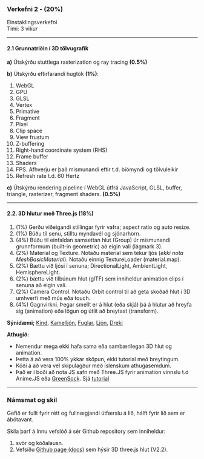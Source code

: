 ### Verkefni 2 - (20%)

Einstaklingsverkefni <br>
Tími: 3 vikur

---

#### 2.1 Grunnatriðin í 3D tölvugrafík 

**a)** Útskýrðu stuttlega rasterization og ray tracing **(0.5%)** <br>

**b)** Útskýrðu eftirfarandi hugtök **(1%)**: 

1.	WebGL
1.	GPU
1.	GLSL 
1.	Vertex
1.	Primative 
1.	Fragment 
1.	Pixel
1.	Clip space
1.	View frustum
1.	Z-buffering
1.	Right-hand coordinate system (RHS)
1.	Frame buffer
1.	Shaders
1.	FPS. Afhverju er það mismunandi eftir t.d. bíómyndi og tölvuleikir
1.	Refresh rate t.d. 60 Hertz
    
**c)** Útskýrðu rendering pipeline í WebGL útfrá JavaScript, GLSL, buffer, triangle, rasterizer, fragment shaders. **(0.5%)**

---

#### 2.2. 3D hlutur með Three.js (18%)

1. (1%) Gerðu viðeigandi stillingar fyrir vafra; aspect ratio og auto resize.
1. (1%) Búðu til senu, stilltu myndavél og sjónarhorn.
1. (4%) Búðu til einfaldan samsettan hlut (Group) úr mismunandi grunnformum (built-in geometric) að eigin vali (lágmark 3).
1. (2%) Material og Texture. Notaðu material sem tekur ljós (_ekki nota MeshBasicMaterial_). Notaðu einnig TextureLoader (material.map). 
1. (2%) Bættu við ljósi í senuna; DirectionalLight, AmbientLight, HemisphereLight.
1. (2%) bættu við tilbúnum hlut (glTF) sem inniheldur animation clips í senuna að eigin vali.
1. (2%) Camera Control. Notaðu Orbit control til að geta skoðað hlut í 3D umhverfi með mús eða touch.
1. (4%) Gagnvirkni. Þegar smellt er á hlut (eða skjá) þá á hlutur að hreyfa sig (animation) eða lögun og útlit að breytast (transform).

**Sýnidæmi;** [Kind](https://codepen.io/elliezen/pen/GWbBrx), [Kamelljón](https://codepen.io/elliezen/pen/evXgdE), [Fuglar](https://codepen.io/Yakudoo/pen/LVyJXw), [Ljón](https://codepen.io/Yakudoo/full/YXxmYR/), [Dreki](https://codepen.io/Yakudoo/pen/yNjRRL)
<br>

**Athugið:**<br>
- Nemendur mega ekki hafa sama eða sambærilegan 3D hlut og animation. <br>
- Þetta á að vera 100% ykkar sköpun, ekki tutorial með breytingum.
- Kóði á að vera vel skipulagður með íslenskum athugasemdum. 
- Það er í boði að nota JS safn með Three.JS fyrir animation vinnslu t.d Anime.JS eða [GreenSock](https://greensock.com/). Sjá [tutorial](https://www.youtube.com/watch?v=6oFvqLfRnsU)

---

### Námsmat og skil
Gefið er fullt fyrir rétt og fullnægjandi útfærslu á lið, hálft fyrir lið sem er ábótavant.<br>

Skila þarf á Innu vefslóð á sér Github repository sem inniheldur:

1. svör og kóðalausn.
1. Vefsíðu [Github page (docs)](https://pages.github.com/) sem hýsir 3D three.js hlut (V2.2). 
